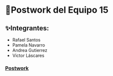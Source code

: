 # 🚀Postwork del Equipo 15 
## ✨Integrantes:
* Rafael Santos
* Pamela Navarro
* Andrea Gutierrez
* Victor Láscares
### [Postwork](https://rafaelasantostrujillo.github.io/postwork1Equipo15/ "Postwork")
